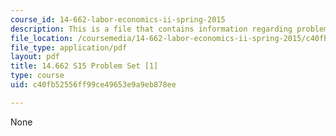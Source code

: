 ```yaml
---
course_id: 14-662-labor-economics-ii-spring-2015
description: This is a file that contains information regarding problem set 1.
file_location: /coursemedia/14-662-labor-economics-ii-spring-2015/c40fb52556ff99ce49653e9a9eb878ee_MIT14_662S15_pset1.pdf
file_type: application/pdf
layout: pdf
title: 14.662 S15 Problem Set [1]
type: course
uid: c40fb52556ff99ce49653e9a9eb878ee

---
```

None